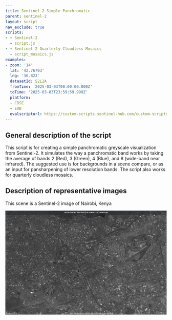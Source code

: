 ```yaml
---
title: Sentinel-2 Simple Panchromatic
parent: sentinel-2
layout: script
nav_exclude: true
scripts:
- - Sentinel-2
  - script.js
- - Sentinel-2 Quarterly Cloudless Mosaics
  - script_mosaics.js
examples:
- zoom: '14'
  lat: '42.76703'
  lng: '36.823'
  datasetId: S2L2A
  fromTime: '2025-03-03T00:00:00.000Z'
  toTime: '2025-03-03T23:59:59.999Z'
  platform:
  - CDSE
  - EOB
  evalscripturl: https://custom-scripts.sentinel-hub.com/custom-scripts/sentinel-2\simple_panchromatic\script.js
---
```


## General description of the script

This script is for creating a simple panchromatic greyscale visualization from Sentinel-2. It simulates the way a panchromatic band works by taking the average of bands 2 (Red), 3 (Green), 4 (Blue), and 8 (wide-band near infrared). The suggested use is for backgrounds in a scene compare, or as an input for pansharpening of lower resolution bands. The script also works for quarterly cloudless mosaics.

## Description of representative images

This scene is a Sentinel-2 image of Nairobi, Kenya

!['Sentinel-2 simple panchromatic image of Nairobi, Kenya on 3 March 2025'](.\img\nairobi.jpg)

